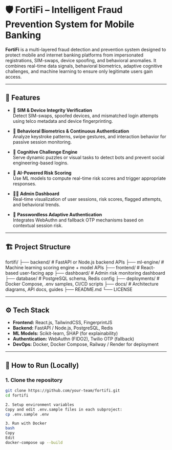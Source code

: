# 🛡️ FortiFi – Intelligent Fraud Prevention System for Mobile Banking

**FortiFi** is a multi-layered fraud detection and prevention system designed to protect mobile and internet banking platforms from impersonated registrations, SIM-swaps, device spoofing, and behavioral anomalies. It combines real-time data signals, behavioral biometrics, adaptive cognitive challenges, and machine learning to ensure only legitimate users gain access.

---

## 🚀 Features

- 📱 **SIM & Device Integrity Verification**  
  Detect SIM-swaps, spoofed devices, and mismatched login attempts using telco metadata and device fingerprinting.

- 🧠 **Behavioral Biometrics & Continuous Authentication**  
  Analyze keystroke patterns, swipe gestures, and interaction behavior for passive session monitoring.

- 🧩 **Cognitive Challenge Engine**  
  Serve dynamic puzzles or visual tasks to detect bots and prevent social engineering-based logins.

- 🤖 **AI-Powered Risk Scoring**  
  Use ML models to compute real-time risk scores and trigger appropriate responses.

- 🧑‍💻 **Admin Dashboard**  
  Real-time visualization of user sessions, risk scores, flagged attempts, and behavioral trends.

- 🔐 **Passwordless Adaptive Authentication**  
  Integrates WebAuthn and fallback OTP mechanisms based on contextual session risk.

---

## 🏗️ Project Structure

fortifi/
├── backend/ # FastAPI or Node.js backend APIs
├── ml-engine/ # Machine learning scoring engine + model APIs
├── frontend/ # React-based user-facing app
├── dashboard/ # Admin risk monitoring dashboard
├── database/ # PostgreSQL schema, Redis config
├── deployments/ # Docker Compose, .env samples, CI/CD scripts
├── docs/ # Architecture diagrams, API docs, guides
├── README.md
└── LICENSE


---

## ⚙️ Tech Stack

- **Frontend:** React.js, TailwindCSS, FingerprintJS  
- **Backend:** FastAPI / Node.js, PostgreSQL, Redis  
- **ML Models:** Scikit-learn, SHAP (for explainability)  
- **Authentication:** WebAuthn (FIDO2), Twilio OTP (fallback)  
- **DevOps:** Docker, Docker Compose, Railway / Render for deployment

---

## 🧪 How to Run (Locally)

### 1. Clone the repository
```bash
git clone https://github.com/your-team/fortifi.git
cd fortifi

2. Setup environment variables
Copy and edit .env.sample files in each subproject:
cp .env.sample .env

3. Run with Docker
bash
Copy
Edit
docker-compose up --build